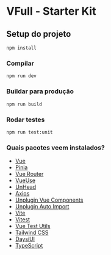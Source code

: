 # VFull - Starter Kit

## Setup do projeto
```
npm install
```

### Compilar
```
npm run dev
```

### Buildar para produção
```
npm run build
```

### Rodar testes
```
npm run test:unit
```

### Quais pacotes veem instalados?
- [Vue](https://vuejs.org/)
- [Pinia](https://pinia.esm.dev/)
- [Vue Router](https://router.vuejs.org/)
- [VueUse](https://vueuse.org/)
- [UnHead](https://unhead.harlanzw.com/guide/getting-started/how-it-works)
- [Axios](https://axios-http.com/)
- [Unplugin Vue Components](https://github.com/antfu/unplugin-vue-components)
- [Unplugin Auto Import](https://github.com/antfu/unplugin-auto-import)
- [Vite](https://vitejs.dev/)
- [Vitest](https://vitest.dev/guide/)
- [Vue Test Utils](https://next.vue-test-utils.vuejs.org/)
- [Tailwind CSS](https://tailwindcss.com/)
- [DaysiUI](https://daisyui.com/)
- [TypeScript](https://www.typescriptlang.org/)
